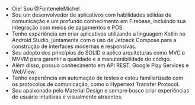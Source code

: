 - Oie! Sou @FonteneleMichel
- Sou um desenvolvedor de aplicativos com habilidades sólidas de comunicação e um profundo conhecimento em Firebase, incluindo sua integração com meios de pagamentos e POS.
- Tenho experiência em criar aplicativos utilizando a linguagem Kotlin no Android Studio, juntamente com o uso de Jetpack Compose para a construção de interfaces modernas e responsivas.
- Sou adepto dos princípios do SOLID e aplico arquiteturas como MVC e MVVM para garantir a qualidade e a manutenibilidade do código.
- Além disso, possuo conhecimento em API REST, Google Play Services e WebView.
- Tenho experiência em automação de testes e estou familiarizado com os protocolos de comunicação, como o Hypertext Transfer Protocol.
- Sou apaixonado pelo Material Design e sempre busco criar experiências de usuário intuitivas e visualmente atraentes.


